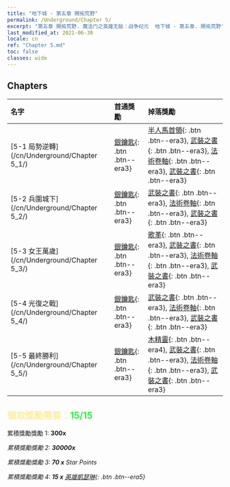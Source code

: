 ```yaml
---
title: "地下城 - 第五章 開拓荒野"
permalink: /Underground/Chapter 5/
excerpt: "第五章 開拓荒野. 魔法门之英雄无敌：战争纪元  地下城 - 第五章. 開拓荒野"
last_modified_at: 2021-06-30
locale: cn
ref: "Chapter 5.md"
toc: false
classes: wide
---
```


## Chapters

  | 名字 |  首通獎勵 | 掉落獎勵 |
  |:------------|:------------|:------------| 
  | [5-1 局勢逆轉](/cn/Underground/Chapter 5_1/) | [銀鑰匙](/cn/Items/con_693/){: .btn .btn--era3} | [半人馬首領](/cn/Items/unt_199/){: .btn .btn--era3}, [武裝之書](/cn/Items/mat_25/){: .btn .btn--era3}, [法術卷軸](/cn/Items/con_694/){: .btn .btn--era3}, [武裝之書](/cn/Items/mat_18/){: .btn .btn--era3} |
  | [5-2 兵圍城下](/cn/Underground/Chapter 5_2/) | [銀鑰匙](/cn/Items/con_693/){: .btn .btn--era3} | [武裝之書](/cn/Items/mat_25/){: .btn .btn--era3}, [法術卷軸](/cn/Items/con_694/){: .btn .btn--era3}, [武裝之書](/cn/Items/mat_18/){: .btn .btn--era3} |
  | [5-3 女王萬歲](/cn/Underground/Chapter 5_3/) | [銀鑰匙](/cn/Items/con_693/){: .btn .btn--era3} | [歌革](/cn/Items/unt_227/){: .btn .btn--era3}, [武裝之書](/cn/Items/mat_25/){: .btn .btn--era3}, [法術卷軸](/cn/Items/con_694/){: .btn .btn--era3}, [武裝之書](/cn/Items/mat_18/){: .btn .btn--era3} |
  | [5-4 光復之戰](/cn/Underground/Chapter 5_4/) | [銀鑰匙](/cn/Items/con_693/){: .btn .btn--era3} | [武裝之書](/cn/Items/mat_25/){: .btn .btn--era3}, [法術卷軸](/cn/Items/con_694/){: .btn .btn--era3}, [武裝之書](/cn/Items/mat_18/){: .btn .btn--era3} |
  | [5-5 最終勝利](/cn/Underground/Chapter 5_5/) | [銀鑰匙](/cn/Items/con_693/){: .btn .btn--era3} | [木精靈](/cn/Items/unt_201/){: .btn .btn--era4}, [武裝之書](/cn/Items/mat_25/){: .btn .btn--era3}, [法術卷軸](/cn/Items/con_694/){: .btn .btn--era3}, [武裝之書](/cn/Items/mat_18/){: .btn .btn--era3} |


## <span style="color: #ffeea0">   領取獎勵需要：</span><span style="color: #27f73a">15/15</span>

 累積獎勵獎勵 1:  **300x** <i class="fas fa-gem"/>

 累積獎勵獎勵 2:  **30000x** <i class="fas fa-coins"/>

 累積獎勵獎勵 3: **70 x** Star Points

 累積獎勵獎勵 4: **15 x** [英雄凱瑟琳](/cn/Items/her_361/){: .btn .btn--era5}

